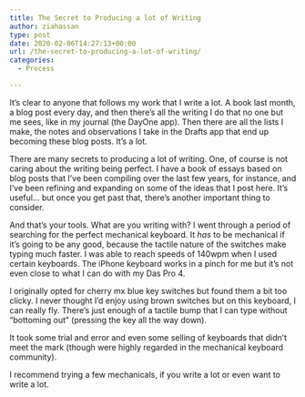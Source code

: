 ```yaml
---
title: The Secret to Producing a lot of Writing
author: ziahassan
type: post
date: 2020-02-06T14:27:13+00:00
url: /the-secret-to-producing-a-lot-of-writing/
categories:
  - Process

---
```

It’s clear to anyone that follows my work that I write a lot. A book last month, a blog post every day, and then there’s all the writing I do that no one but me sees, like in my journal (the DayOne app). Then there are all the lists I make, the notes and observations I take in the Drafts app that end up becoming these blog posts. It’s a lot.

There are many secrets to producing a lot of writing. One, of course is not caring about the writing being perfect. I have a book of essays based on blog posts that I’ve been compiling over the last few years, for instance, and I’ve been refining and expanding on some of the ideas that I post here. It’s useful… but once you get past that, there’s another important thing to consider.

And that’s your tools. What are you writing with? I went through a period of searching for the perfect mechanical keyboard. It _has_ to be mechanical if it’s going to be any good, because the tactile nature of the switches make typing much faster. I was able to reach speeds of 140wpm when I used certain keyboards. The iPhone keyboard works in a pinch for me but it’s not even close to what I can do with my Das Pro 4.

I originally opted for cherry mx blue key switches but found them a bit too clicky. I never thought I’d enjoy using brown switches but on this keyboard, I can really fly. There’s just enough of a tactile bump that I can type without “bottoming out” (pressing the key all the way down). 

It took some trial and error and even some selling of keyboards that didn’t meet the mark (though were highly regarded in the mechanical keyboard community).

I recommend trying a few mechanicals, if you write a lot or even want to write a lot.